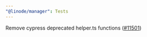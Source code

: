 ```yaml
---
"@linode/manager": Tests
---
```


Remove cypress deprecated helper.ts functions ([#11501](https://github.com/linode/manager/pull/11501))
